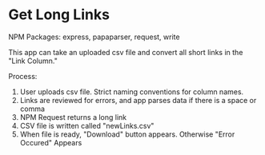 # Get Long Links

NPM Packages: express, papaparser, request, write

This app can take an uploaded csv file and convert all short links in the "Link Column."

Process:
1. User uploads csv file. Strict naming conventions for column names.
2. Links are reviewed for errors, and app parses data if there is a space or comma
3. NPM Request returns a long link
4. CSV file is written called "newLinks.csv"
5. When file is ready, "Download" button appears. Otherwise "Error Occured" Appears
